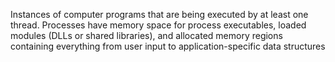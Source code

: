 Instances of computer programs that are being executed by at least one thread. Processes have memory space for process executables, loaded modules (DLLs or shared libraries), and allocated memory regions containing everything from user input to application-specific data structures
